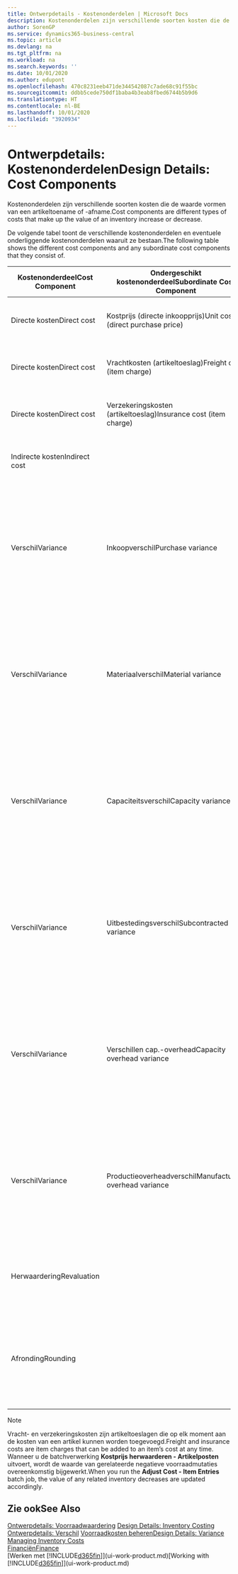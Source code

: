 ```yaml
---
title: Ontwerpdetails - Kostenonderdelen | Microsoft Docs
description: Kostenonderdelen zijn verschillende soorten kosten die de waarde vormen van een artikeltoename of -afname.
author: SorenGP
ms.service: dynamics365-business-central
ms.topic: article
ms.devlang: na
ms.tgt_pltfrm: na
ms.workload: na
ms.search.keywords: ''
ms.date: 10/01/2020
ms.author: edupont
ms.openlocfilehash: 470c8231eeb471de344542087c7ade68c91f55bc
ms.sourcegitcommit: ddbb5cede750df1baba4b3eab8fbed6744b5b9d6
ms.translationtype: HT
ms.contentlocale: nl-BE
ms.lasthandoff: 10/01/2020
ms.locfileid: "3920934"
---
```

# <a name="design-details-cost-components"></a><span data-ttu-id="d223a-103">Ontwerpdetails: Kostenonderdelen</span><span class="sxs-lookup"><span data-stu-id="d223a-103">Design Details: Cost Components</span></span>
<span data-ttu-id="d223a-104">Kostenonderdelen zijn verschillende soorten kosten die de waarde vormen van een artikeltoename of -afname.</span><span class="sxs-lookup"><span data-stu-id="d223a-104">Cost components are different types of costs that make up the value of an inventory increase or decrease.</span></span>  

 <span data-ttu-id="d223a-105">De volgende tabel toont de verschillende kostenonderdelen en eventuele onderliggende kostenonderdelen waaruit ze bestaan.</span><span class="sxs-lookup"><span data-stu-id="d223a-105">The following table shows the different cost components and any subordinate cost components that they consist of.</span></span>  

|<span data-ttu-id="d223a-106">Kostenonderdeel</span><span class="sxs-lookup"><span data-stu-id="d223a-106">Cost Component</span></span>|<span data-ttu-id="d223a-107">Ondergeschikt kostenonderdeel</span><span class="sxs-lookup"><span data-stu-id="d223a-107">Subordinate Cost Component</span></span>|<span data-ttu-id="d223a-108">Description</span><span class="sxs-lookup"><span data-stu-id="d223a-108">Description</span></span>|  
|--------------------|--------------------------------|---------------------------------------|  
|<span data-ttu-id="d223a-109">Directe kosten</span><span class="sxs-lookup"><span data-stu-id="d223a-109">Direct cost</span></span>|<span data-ttu-id="d223a-110">Kostprijs (directe inkoopprijs)</span><span class="sxs-lookup"><span data-stu-id="d223a-110">Unit cost (direct purchase price)</span></span>|<span data-ttu-id="d223a-111">Kosten die kunnen worden herleid tot een kostenobject.</span><span class="sxs-lookup"><span data-stu-id="d223a-111">Cost that can be traced to a cost object.</span></span>|  
|<span data-ttu-id="d223a-112">Directe kosten</span><span class="sxs-lookup"><span data-stu-id="d223a-112">Direct cost</span></span>|<span data-ttu-id="d223a-113">Vrachtkosten (artikeltoeslag)</span><span class="sxs-lookup"><span data-stu-id="d223a-113">Freight cost (item charge)</span></span>|<span data-ttu-id="d223a-114">Kosten die kunnen worden herleid tot een kostenobject.</span><span class="sxs-lookup"><span data-stu-id="d223a-114">Cost that can be traced to a cost object.</span></span>|  
|<span data-ttu-id="d223a-115">Directe kosten</span><span class="sxs-lookup"><span data-stu-id="d223a-115">Direct cost</span></span>|<span data-ttu-id="d223a-116">Verzekeringskosten (artikeltoeslag)</span><span class="sxs-lookup"><span data-stu-id="d223a-116">Insurance cost (item charge)</span></span>|<span data-ttu-id="d223a-117">Kosten die kunnen worden herleid tot een kostenobject.</span><span class="sxs-lookup"><span data-stu-id="d223a-117">Cost that can be traced to a cost object.</span></span>|  
|<span data-ttu-id="d223a-118">Indirecte kosten</span><span class="sxs-lookup"><span data-stu-id="d223a-118">Indirect cost</span></span>||<span data-ttu-id="d223a-119">Kosten die niet kunnen worden herleid tot een kostenobject.</span><span class="sxs-lookup"><span data-stu-id="d223a-119">Cost that cannot be traced to a cost object.</span></span>|  
|<span data-ttu-id="d223a-120">Verschil</span><span class="sxs-lookup"><span data-stu-id="d223a-120">Variance</span></span>|<span data-ttu-id="d223a-121">Inkoopverschil</span><span class="sxs-lookup"><span data-stu-id="d223a-121">Purchase variance</span></span>|<span data-ttu-id="d223a-122">Het verschil tussen werkelijke kosten en de vaste verrekenprijs. Wordt uitsluitend geboekt voor artikelen met de waarderingsmethode **Standaard** .</span><span class="sxs-lookup"><span data-stu-id="d223a-122">The difference between actual and standard costs, which is only posted for items using the **Standard** costing method.</span></span>|  
|<span data-ttu-id="d223a-123">Verschil</span><span class="sxs-lookup"><span data-stu-id="d223a-123">Variance</span></span>|<span data-ttu-id="d223a-124">Materiaalverschil</span><span class="sxs-lookup"><span data-stu-id="d223a-124">Material variance</span></span>|<span data-ttu-id="d223a-125">Het verschil tussen werkelijke kosten en de vaste verrekenprijs. Wordt uitsluitend geboekt voor artikelen met de waarderingsmethode **Standaard** .</span><span class="sxs-lookup"><span data-stu-id="d223a-125">The difference between actual and standard costs, which is only posted for items using the **Standard** costing method.</span></span>|  
|<span data-ttu-id="d223a-126">Verschil</span><span class="sxs-lookup"><span data-stu-id="d223a-126">Variance</span></span>|<span data-ttu-id="d223a-127">Capaciteitsverschil</span><span class="sxs-lookup"><span data-stu-id="d223a-127">Capacity variance</span></span>|<span data-ttu-id="d223a-128">Het verschil tussen werkelijke kosten en de vaste verrekenprijs. Wordt uitsluitend geboekt voor artikelen met de waarderingsmethode **Standaard** .</span><span class="sxs-lookup"><span data-stu-id="d223a-128">The difference between actual and standard costs, which is only posted for items using the **Standard** costing method.</span></span>|  
|<span data-ttu-id="d223a-129">Verschil</span><span class="sxs-lookup"><span data-stu-id="d223a-129">Variance</span></span>|<span data-ttu-id="d223a-130">Uitbestedingsverschil</span><span class="sxs-lookup"><span data-stu-id="d223a-130">Subcontracted variance</span></span>|<span data-ttu-id="d223a-131">Het verschil tussen werkelijke kosten en de vaste verrekenprijs. Wordt uitsluitend geboekt voor artikelen met de waarderingsmethode **Standaard** .</span><span class="sxs-lookup"><span data-stu-id="d223a-131">The difference between actual and standard costs, which is only posted for items using the **Standard** costing method.</span></span>|  
|<span data-ttu-id="d223a-132">Verschil</span><span class="sxs-lookup"><span data-stu-id="d223a-132">Variance</span></span>|<span data-ttu-id="d223a-133">Verschillen cap.-overhead</span><span class="sxs-lookup"><span data-stu-id="d223a-133">Capacity overhead variance</span></span>|<span data-ttu-id="d223a-134">Het verschil tussen werkelijke kosten en de vaste verrekenprijs. Wordt uitsluitend geboekt voor artikelen met de waarderingsmethode **Standaard** .</span><span class="sxs-lookup"><span data-stu-id="d223a-134">The difference between actual and standard costs, which is only posted for items using the **Standard** costing method.</span></span>|  
|<span data-ttu-id="d223a-135">Verschil</span><span class="sxs-lookup"><span data-stu-id="d223a-135">Variance</span></span>|<span data-ttu-id="d223a-136">Productieoverheadverschil</span><span class="sxs-lookup"><span data-stu-id="d223a-136">Manufacturing overhead variance</span></span>|<span data-ttu-id="d223a-137">Het verschil tussen werkelijke kosten en de vaste verrekenprijs. Wordt uitsluitend geboekt voor artikelen met de waarderingsmethode **Standaard** .</span><span class="sxs-lookup"><span data-stu-id="d223a-137">The difference between actual and standard costs, which is only posted for items using the **Standard** costing method.</span></span>|  
|<span data-ttu-id="d223a-138">Herwaardering</span><span class="sxs-lookup"><span data-stu-id="d223a-138">Revaluation</span></span>||<span data-ttu-id="d223a-139">Waardevermindering of -vermeerdering van de huidige voorraadwaarde.</span><span class="sxs-lookup"><span data-stu-id="d223a-139">A depreciation or appreciation of the current inventory value.</span></span>|  
|<span data-ttu-id="d223a-140">Afronding</span><span class="sxs-lookup"><span data-stu-id="d223a-140">Rounding</span></span>||<span data-ttu-id="d223a-141">Restwaarden die ontstaan door de manier waarop de waardering van negatieve voorraadmutaties wordt berekend.</span><span class="sxs-lookup"><span data-stu-id="d223a-141">Residuals caused by the way in which valuation of inventory decreases are calculated.</span></span>|  

> [!NOTE]  
>  <span data-ttu-id="d223a-142">Vracht- en verzekeringskosten zijn artikeltoeslagen die op elk moment aan de kosten van een artikel kunnen worden toegevoegd.</span><span class="sxs-lookup"><span data-stu-id="d223a-142">Freight and insurance costs are item charges that can be added to an item’s cost at any time.</span></span> <span data-ttu-id="d223a-143">Wanneer u de batchverwerking **Kostprijs herwaarderen - Artikelposten** uitvoert, wordt de waarde van gerelateerde negatieve voorraadmutaties overeenkomstig bijgewerkt.</span><span class="sxs-lookup"><span data-stu-id="d223a-143">When you run the **Adjust Cost - Item Entries** batch job, the value of any related inventory decreases are updated accordingly.</span></span>  

## <a name="see-also"></a><span data-ttu-id="d223a-144">Zie ook</span><span class="sxs-lookup"><span data-stu-id="d223a-144">See Also</span></span>  
 <span data-ttu-id="d223a-145">[Ontwerpdetails: Voorraadwaardering](design-details-inventory-costing.md) </span><span class="sxs-lookup"><span data-stu-id="d223a-145">[Design Details: Inventory Costing](design-details-inventory-costing.md) </span></span>  
 <span data-ttu-id="d223a-146">[Ontwerpdetails: Verschil](design-details-variance.md) [Voorraadkosten beheren](finance-manage-inventory-costs.md)</span><span class="sxs-lookup"><span data-stu-id="d223a-146">[Design Details: Variance](design-details-variance.md) [Managing Inventory Costs](finance-manage-inventory-costs.md)</span></span>  
 [<span data-ttu-id="d223a-147">Financiën</span><span class="sxs-lookup"><span data-stu-id="d223a-147">Finance</span></span>](finance.md)  
 <span data-ttu-id="d223a-148">[Werken met [!INCLUDE[d365fin](includes/d365fin_md.md)]](ui-work-product.md)</span><span class="sxs-lookup"><span data-stu-id="d223a-148">[Working with [!INCLUDE[d365fin](includes/d365fin_md.md)]](ui-work-product.md)</span></span>  
